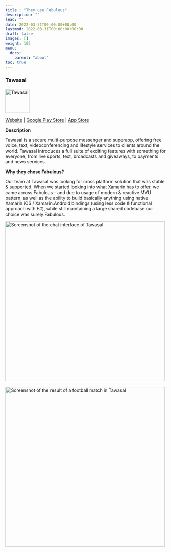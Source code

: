 ```yaml
---
title : "They use Fabulous"
description: ""
lead: ""
date: 2022-03-31T00:00:00+00:00
lastmod: 2022-03-31T00:00:00+00:00
draft: false
images: []
weight: 103
menu:
  docs:
    parent: "about"
toc: true
---
```


### Tawasal

<img alt="Tawasal" src="logo.png" height="75" />

[Website](https://www.tawasal.ae) | [Google Play Store](https://play.google.com/store/apps/details?id=com.tawasul.messenger) | [App Store](https://apps.apple.com/app/id1507761438)

**Description**

Tawasal is a secure multi-purpose messenger and superapp, offering free voice, text, videoconferencing and lifestyle services to clients around the world. Tawasal introduces a full suite of exciting features with something for everyone, from live sports, text, broadcasts and giveaways, to payments and news services.

**Why they chose Fabulous?**

Our team at Tawasal was looking for cross platform solution that was stable & supported. When we started looking into what Xamarin has to offer, we came across Fabulous - and due to usage of modern & reactive MVU pattern, as well as the ability to build basically anything using native Xamarin.iOS / Xamarin.Android bindings (using less code & functional approach with F#), while still maintaining a large shared codebase our choice was surely Fabulous.

<a href="../assets/apps-using-fabulous/tawasal/screenshot-2.png"><img alt="Screenshot of the chat interface of Tawasal" src="../assets/apps-using-fabulous/tawasal/screenshot-2.png" height="500" /></a>&nbsp;&nbsp;&nbsp;&nbsp;
<a href="../assets/apps-using-fabulous/tawasal/screenshot-1.png"><img alt="Screenshot of the result of a football match in Tawasal" src="../assets/apps-using-fabulous/tawasal/screenshot-1.png" height="500" /></a>
